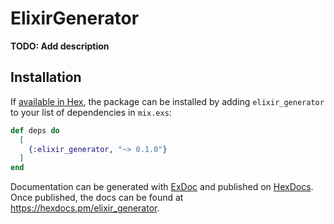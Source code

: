 # ElixirGenerator

**TODO: Add description**

## Installation

If [available in Hex](https://hex.pm/docs/publish), the package can be installed
by adding `elixir_generator` to your list of dependencies in `mix.exs`:

```elixir
def deps do
  [
    {:elixir_generator, "~> 0.1.0"}
  ]
end
```

Documentation can be generated with [ExDoc](https://github.com/elixir-lang/ex_doc)
and published on [HexDocs](https://hexdocs.pm). Once published, the docs can
be found at <https://hexdocs.pm/elixir_generator>.

